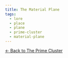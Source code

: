 ```yaml
---
title: The Material Plane
tags:
  - lore
  - place
  - plane
  - prime-cluster
  - material-plane
---
```

[<- Back to The Prime Cluster](index.md)

